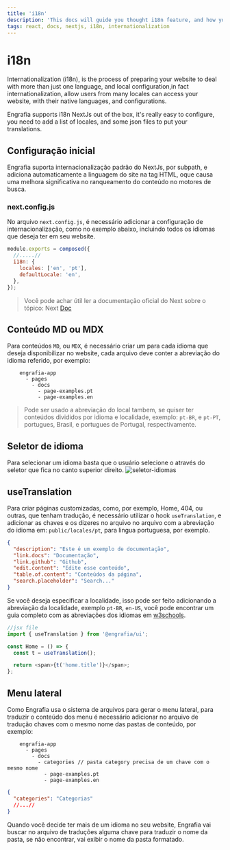 ```yaml
---
title: 'i18n'
description: 'This docs will guide you thought i18n feature, and how you can configure translations in you documentation.'
tags: react, docs, nextjs, i18n, internationalization
---
```


# i18n

Internationalization (i18n), is the process of preparing your website to deal with more than just one language, and local configuration,in fact internationalization, allow users from many locales can access your website, with their native languages, and configurations.

Engrafia supports i18n NextJs out of the box, it's really easy to configure, you need to add a list of locales, and some json files to put your translations.

## Configuração inicial

Engrafia suporta internacionalização padrão do NextJs, por subpath, e adiciona automaticamente a linguagem do site na tag HTML, oque causa uma melhora significativa no ranqueamento do conteúdo no motores de busca.

### next.config.js

No arquivo `next.config.js`, é necessário adicionar a configuração de internacionalização, como no exemplo abaixo, incluindo todos os idiomas que deseja ter em seu website.

```js
module.exports = composed({
  //.....//
  i18n: {
    locales: ['en', 'pt'],
    defaultLocale: 'en',
  },
});
```

> Você pode achar útil ler a documentação oficial do Next sobre o tópico: Next [Doc](https://nextjs.org/docs/advanced-features/i18n-routing)

## Conteúdo MD ou MDX

Para conteúdos `MD`, ou `MDX`, é necessário criar um para cada idioma que deseja disponibilizar no website, cada arquivo deve conter a abreviação do idioma referido, por exemplo:

```mdx
    engrafia-app
      - pages
        - docs
          - page-examples.pt
          - page-examples.en
```

> Pode ser usado a abreviação do local tambem, se quiser ter conteúdos divididos por idioma e localidade, exemplo: `pt-BR`, e `pt-PT`, portugues, Brasil, e portugues de Portugal, respectivamente.

## Seletor de idioma

Para selecionar um idioma basta que o usuário selecione o através do seletor que fica no canto superior direito.
![seletor-idiomas](/versioning.png)

## useTranslation

Para criar páginas customizadas, como, por exemplo, Home, 404, ou outras, que tenham tradução, é necessário utilizar o hook `useTranslation`, e adicionar as chaves e os dizeres no arquivo no arquivo com a abreviação do idioma em: `public/locales/pt`, para lingua portuguesa, por exemplo.

```json
{
  "description": "Este é um exemplo de documentação",
  "link.docs": "Documentação",
  "link.github": "Github",
  "edit.content": "Edite esse conteúdo",
  "table.of.content": "Conteúdos da página",
  "search.placeholder": "Search..."
}
```

Se você deseja especificar a localidade, isso pode ser feito adicionando a abreviação da localidade, exemplo `pt-BR`, `en-US`, você pode encontrar um guia completo com as abreviações dos idiomas em [w3schools](https://www.w3schools.com/tags/ref_language_codes.asp).

```js
//jsx file
import { useTranslation } from '@engrafia/ui';

const Home = () => {
  const t = useTranslation();

  return <span>{t('home.title')}</span>;
};
```

## Menu lateral

Como Engrafia usa o sistema de arquivos para gerar o menu lateral, para traduzir o conteúdo dos menu é necessário adicionar no arquivo de tradução chaves com o mesmo nome das pastas de conteúdo, por exemplo:

```mdx
    engrafia-app
      - pages
        - docs
          - categories // pasta category precisa de um chave com o mesmo nome
            - page-examples.pt
            - page-examples.en
```

```json
{
  "categories": "Categorias"
  //...//
}
```

Quando você decide ter mais de um idioma no seu website, Engrafia vai buscar no arquivo de traduções alguma chave para traduzir o nome da pasta, se não encontrar, vai exibir o nome da pasta formatado.
